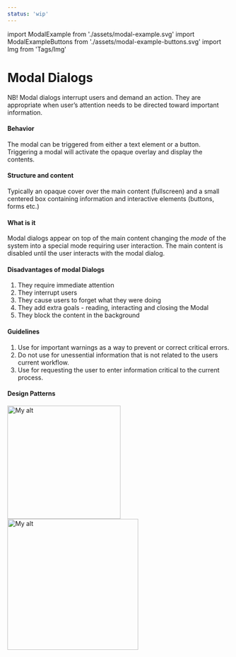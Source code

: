 ```yaml
---
status: 'wip'
---
```


import ModalExample from './assets/modal-example.svg'
import ModalExampleButtons from './assets/modal-example-buttons.svg'
import Img from 'Tags/Img'

# Modal Dialogs

NB! Modal dialogs interrupt users and demand an action. They are appropriate when user’s attention needs to be directed toward important information.

#### Behavior

The modal can be triggered from either a text element or a button. Triggering a modal will activate the opaque overlay and display the contents.

#### Structure and content

Typically an opaque cover over the main content (fullscreen) and a small centered box containing information and interactive elements (buttons, forms etc.)

#### What is it

Modal dialogs appear on top of the main content changing the _mode_ of the system into a special mode requiring user interaction. The main content is disabled until the user interacts with the modal dialog.

#### Disadvantages of modal Dialogs

1.  They require immediate attention
2.  They interrupt users
3.  They cause users to forget what they were doing
4.  They add extra goals - reading, interacting and closing the Modal
5.  They block the content in the background

#### Guidelines

1.  Use for important warnings as a way to prevent or correct critical errors.
2.  Do not use for unessential information that is not related to the users current workflow.
3.  Use for requesting the user to enter information critical to the current process.

#### Design Patterns

<Img src={ModalExample} caption="Modal with header, text and close button (spacing suggestions in blue and pink)" alt="My alt" height="256" />
<Img src={ModalExampleButtons} caption="Modal with header, text, buttons and close button" alt="My alt" height="296" />
